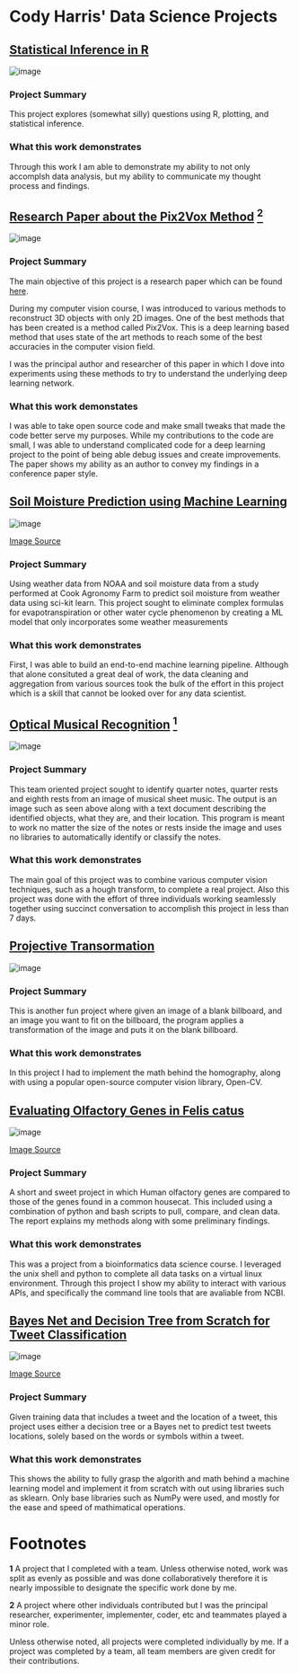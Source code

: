 # Cody Harris' Data Science Projects

## [Statistical Inference in R](https://github.com/codyharris91/stat-inference)

![image](https://user-images.githubusercontent.com/31891287/121578511-c048c900-c9f8-11eb-80b5-459f0c624e37.png)

### Project Summary

This project explores (somewhat silly) questions using R, plotting, and statistical inference. 

### What this work demonstrates

Through this work I am able to demonstrate my ability to not only accomplsh data analysis, but my ability to communicate my thought process and findings. 

## [Research Paper about the Pix2Vox Method](https://github.com/codyharris91/Pix2Vox-B657-Experiments) [<sup>2</sup>](#Footnotes)

![image](https://user-images.githubusercontent.com/31891287/121578725-f9813900-c9f8-11eb-9e45-b01815500098.png)

### Project Summary

The main objective of this project is a research paper which can be found [here](https://github.com/codyharris91/Pix2Vox-B657-Experiments/blob/master/paper.pdf).

During my computer vision course, I was introduced to various methods to reconstruct 3D objects with only 2D images. One of the best methods that has been created is a method called Pix2Vox. This is a deep learning based method that uses state of the art methods to reach some of the best accuracies in the computer vision field. 

I was the principal author and researcher of this paper in which I dove into experiments using these methods to try to understand the underlying deep learning network.

### What this work demonstates

I was able to take open source code and make small tweaks that made the code better serve my purposes. While my contributions to the code are small, I was able to understand complicated code for a deep learning project to the point of being able debug issues and create improvements. The paper shows my ability as an author to convey my findings in a conference paper style. 

## [Soil Moisture Prediction using Machine Learning](https://github.com/codyharris91/Soil-Moisture-Prediction)

![image](https://user-images.githubusercontent.com/31891287/121582921-9fcf3d80-c9fd-11eb-85c4-55f0df692ee0.png)  

[Image Source](https://data.nal.usda.gov/dataset/data-field-scale-sensor-network-data-set-monitoring-and-modeling-spatial-and-temporal-variation-soil-moisture-dryland-agricultural-field)

### Project Summary

Using weather data from NOAA and soil moisture data from a study performed at Cook Agronomy Farm to predict soil moisture from weather data using sci-kit learn. This project sought to eliminate complex formulas for evapotranspiration or other water cycle phenomenon by creating a ML model that only incorporates some weather measurements

### What this work demonstrates

First, I was able to build an end-to-end machine learning pipeline. Although that alone consituted a great deal of work, the data cleaning and aggregation from various sources took the bulk of the effort in this project which is a skill that cannot be looked over for any data scientist.

## [Optical Musical Recognition](https://github.com/codyharris91/Optical-Music-Recognition) [<sup>1</sup>](#Footnotes)

![image](https://user-images.githubusercontent.com/31891287/121734805-429dbf80-cac3-11eb-90e7-d270e9446510.png)

### Project Summary

This team oriented project sought to identify quarter notes, quarter rests and eighth rests from an image of musical sheet music. The output is an image such as seen above along with a text document describing the identified objects, what they are, and their location. This program is meant to work no matter the size of the notes or rests inside the image and uses no libraries to automatically identify or classify the notes.

### What this work demonstrates

The main goal of this project was to combine various computer vision techniques, such as a hough transform, to complete a real project. Also this project was done with the effort of three individuals working seamlessly together using succinct conversation to accomplish this project in less than 7 days.

## [Projective Transormation](https://github.com/codyharris91/Projective-Transformation)

![image](https://user-images.githubusercontent.com/31891287/121745128-fe65eb80-cad1-11eb-8807-2f1bed15ca52.png)

### Project Summary

This is another fun project where given an image of a blank billboard, and an image you want to fit on the billboard, the program applies a transformation of the image and puts it on the blank billboard.

### What this work demonstrates

In this project I had to implement the math behind the homography, along with using a popular open-source computer vision library, Open-CV. 

## [Evaluating Olfactory Genes in Felis catus](https://github.com/codyharris91/Felis-Catus-Olfactory)

![image](https://user-images.githubusercontent.com/31891287/121739430-9b705680-cac9-11eb-9656-dc6b432b3913.png)  

[Image Source](https://www.catster.com/lifestyle/cats-four-facts-nose)

### Project Summary

A short and sweet project in which Human olfactory genes are compared to those of the genes found in a common housecat. This included using a combination of python and bash scripts to pull, compare, and clean data. The report explains my methods along with some preliminary findings.

### What this work demonstrates

This was a project from a bioinformatics data science course. I leveraged the unix shell and python to complete all data tasks on a virtual linux environment. Through this project I show my ability to interact with various APIs, and specifically the command line tools that are avaliable from NCBI. 

## [Bayes Net and Decision Tree from Scratch for Tweet Classification](https://github.com/codyharris91/Tweet-Classification)

![image](https://user-images.githubusercontent.com/31891287/121744059-556ac100-cad0-11eb-8d6f-c3c892b3a7e8.png)  

[Image Source](https://towardsdatascience.com/introduction-to-bayesian-networks-81031eeed94e)

### Project Summary

Given training data that includes a tweet and the location of a tweet, this project uses either a decision tree or a Bayes net to predict test tweets locations, solely based on the words or symbols within a tweet. 

### What this work demonstrates

This shows the ability to fully grasp the algorith and math behind a machine learning model and implement it from scratch with out using libraries such as sklearn. Only base libraries such as NumPy were used, and mostly for the ease and speed of mathimatical operations.

# Footnotes

**1** A project that I completed with a team. Unless otherwise noted, work was split as evenly as possible and was done collaboratively therefore it is nearly impossible to designate the specific work done by me.

**2** A project where other individuals contributed but I was the principal researcher, experimenter, implementer, coder, etc and teammates played a minor role.

Unless otherwise noted, all projects were completed individually by me. If a project was completed by a team, all team members are given credit for their contributions.
